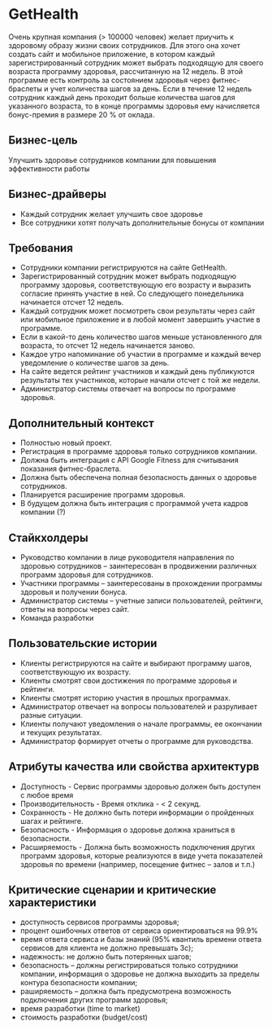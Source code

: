 # GetHealth

Очень крупная компания (> 100000 человек) желает приучить к здоровому образу жизни своих сотрудников. Для этого она хочет создать сайт и мобильное приложение, в котором каждый зарегистрированный сотрудник может выбрать подходящую для своего возраста программу здоровья, рассчитанную на 12 недель. В этой программе есть контроль за состоянием здоровья через фитнес-браслеты и учет количества шагов за день. Если в течение 12 недель сотрудник каждый день проходит больше количества шагов для указанного возраста, то в конце программы здоровья ему начисляется бонус-премия в размере 20 % от оклада.

## Бизнес-цель

Улучшить здоровье сотрудников компании для повышения эффективности работы

## Бизнес-драйверы

* Каждый сотрудник желает улучшить свое здоровье
* Все сотрудники хотят получать дополнительные бонусы от компании

## Требования

* Сотрудники компании регистрируются на сайте GetHealth.
* Зарегистрированный сотрудник может выбрать подходящую программу здоровья, соответствующую его возрасту и выразить согласие принять участие в ней. Со следующего понедельника начинается отсчет 12 недель.
* Каждый сотрудник может посмотреть свои результаты через сайт или мобильное приложение и в любой момент завершить участие в программе.
* Если в какой-то день количество шагов меньше установленного для возраста, то отсчет 12 недель начинается заново.
* Каждое утро напоминание об участии в программе и каждый вечер уведомление о количестве шагов за день.
* На сайте ведется рейтинг участников и каждый день публикуются результаты тех участников, которые начали отсчет с той же недели.
* Администратор системы отвечает на вопросы по программе здоровья.

## Дополнительный контекст

* Полностью новый проект.
* Регистрация в программе здоровья только сотрудников компании.
* Должна быть интеграция с API Google Fitness для считывания показания фитнес-браслета.
* Должна быть обеспечена полная безопасность данных о здоровье сотрудников.
* Планируется расширение программ здоровья.
* В будущем должна быть интеграция с программой учета кадров компании (?)

## Стайкхолдеры

* Руководство компании в лице руководителя направления по здоровью сотрудников – заинтересован в продвижении различных программ здоровья для сотрудников.
* Участники программы – заинтересованы в прохождении программы здоровья и получении бонуса.
* Администратор системы – учетные записи пользователей, рейтинги, ответы на вопросы через сайт.  
* Команда разработки

## Пользовательские истории

* Клиенты регистрируются на сайте и выбирают программу шагов, соответствующую их возрасту.
* Клиенты смотрят свои достижения по программе здоровья и рейтинги.
* Клиенты смотрят историю участия в прошлых программах.
* Администратор отвечает на вопросы пользователей и разруливает разные ситуации.
* Клиенты получают уведомления о начале программы, ее окончании и текущих результатах.
* Администратор формирует отчеты о программе для руководства.

## Атрибуты качества или свойства архитектурв

* Доступность - Сервис программы здоровью должен быть доступен с любое время
* Производительность - Время отклика - < 2 секунд.
* Сохранность - Не должно быть потери информации о пройденных шагах и рейтинге.
* Безопасность - Информация о здоровье должна храниться в безопасности.
* Расширяемость - Должна быть возможность подключения других программ здоровья, которые реализуются в виде учета показателей здоровья по времени (например, посещение фитнес – залов и т.п.)

## Критические сценарии и критические характеристики

* доступность сервисов программы здоровья;
* процент ошибочных ответов от сервиса ориентироваться на 99.9%
* время ответа сервиса и базы знаний (95% квантиль времени ответа сервисов для клиента не должно превышать 3с);
* надежность: не должно быть потерянных шагов;
* безопасность – должны регистрироваться только сотрудники компании, информация о здоровье не должна выходить за пределы контура безопасности компании;
* раширяемость – должна быть предусмотрена возможность подключения других программ здоровья;
* время разработки (time to market)
* стоимость разработки (budget/cost)





